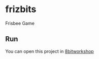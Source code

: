 # frizbits
Frisbee Game

## Run 
You can open this project in [8bitworkshop][1]

[1]:http://8bitworkshop.com/redir.html?platform=nes&githubURL=https://github.com/steveschnepp/frizbits&file=frizbits/frizbits.c
